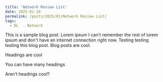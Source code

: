 ```yaml
title: 'Network Review List'
date: 2025-01-18
permalink: /posts/2025/01/Network Review List/
tags:
  - DL  - Network
```

This is a sample blog post. Lorem ipsum I can't remember the rest of lorem ipsum and don't have an internet connection right now. Testing testing testing this blog post. Blog posts are cool.

Headings are cool

You can have many headings

Aren't headings cool?
